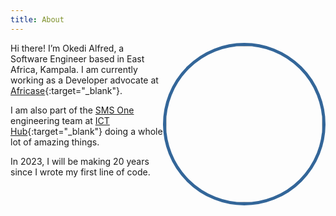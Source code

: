 ```yaml
---
title: About
---
```


<img src="https://avatars.githubusercontent.com/u/10192723" style="border-radius:150px; width:250px; border:5px solid #336699; float:right"/>




Hi there! I’m Okedi Alfred, a Software Engineer based in East Africa, Kampala.  I am currently working as a Developer advocate at [Africase](https://africase.org){:target="_blank"}.

I am also part of the [SMS One](https://smsone.co.ug) engineering team at [ICT Hub](https://niisp.ict.go.ug/innovation-hub){:target="_blank"} doing a whole lot of amazing things.

In 2023, I will be making 20 years since I wrote my first line of code.
